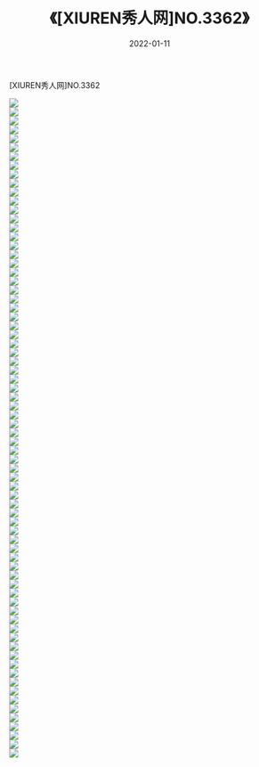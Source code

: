 ﻿---
layout: post
title:  《[XIUREN秀人网]NO.3362》
date:   2022-01-11
img: http://pic.660000.xyz/1:/秀人网/秀人网第04部分/[XIUREN秀人网]NO.3362/000.jpg
categories: [美女, 清纯, 唯美]
---

[XIUREN秀人网]NO.3362

 ![](http://pic.660000.xyz/1:/秀人网/秀人网第04部分/[XIUREN秀人网]NO.3362/001.jpg) <br>![](http://pic.660000.xyz/1:/秀人网/秀人网第04部分/[XIUREN秀人网]NO.3362/002.jpg) <br>![](http://pic.660000.xyz/1:/秀人网/秀人网第04部分/[XIUREN秀人网]NO.3362/003.jpg) <br>![](http://pic.660000.xyz/1:/秀人网/秀人网第04部分/[XIUREN秀人网]NO.3362/004.jpg) <br>![](http://pic.660000.xyz/1:/秀人网/秀人网第04部分/[XIUREN秀人网]NO.3362/005.jpg) <br>![](http://pic.660000.xyz/1:/秀人网/秀人网第04部分/[XIUREN秀人网]NO.3362/006.jpg) <br>![](http://pic.660000.xyz/1:/秀人网/秀人网第04部分/[XIUREN秀人网]NO.3362/007.jpg) <br>![](http://pic.660000.xyz/1:/秀人网/秀人网第04部分/[XIUREN秀人网]NO.3362/008.jpg) <br>![](http://pic.660000.xyz/1:/秀人网/秀人网第04部分/[XIUREN秀人网]NO.3362/009.jpg) <br>![](http://pic.660000.xyz/1:/秀人网/秀人网第04部分/[XIUREN秀人网]NO.3362/010.jpg) <br>![](http://pic.660000.xyz/1:/秀人网/秀人网第04部分/[XIUREN秀人网]NO.3362/011.jpg) <br>![](http://pic.660000.xyz/1:/秀人网/秀人网第04部分/[XIUREN秀人网]NO.3362/012.jpg) <br>![](http://pic.660000.xyz/1:/秀人网/秀人网第04部分/[XIUREN秀人网]NO.3362/013.jpg) <br>![](http://pic.660000.xyz/1:/秀人网/秀人网第04部分/[XIUREN秀人网]NO.3362/014.jpg) <br>![](http://pic.660000.xyz/1:/秀人网/秀人网第04部分/[XIUREN秀人网]NO.3362/015.jpg) <br>![](http://pic.660000.xyz/1:/秀人网/秀人网第04部分/[XIUREN秀人网]NO.3362/016.jpg) <br>![](http://pic.660000.xyz/1:/秀人网/秀人网第04部分/[XIUREN秀人网]NO.3362/017.jpg) <br>![](http://pic.660000.xyz/1:/秀人网/秀人网第04部分/[XIUREN秀人网]NO.3362/018.jpg) <br>![](http://pic.660000.xyz/1:/秀人网/秀人网第04部分/[XIUREN秀人网]NO.3362/019.jpg) <br>![](http://pic.660000.xyz/1:/秀人网/秀人网第04部分/[XIUREN秀人网]NO.3362/020.jpg) <br>![](http://pic.660000.xyz/1:/秀人网/秀人网第04部分/[XIUREN秀人网]NO.3362/021.jpg) <br>![](http://pic.660000.xyz/1:/秀人网/秀人网第04部分/[XIUREN秀人网]NO.3362/022.jpg) <br>![](http://pic.660000.xyz/1:/秀人网/秀人网第04部分/[XIUREN秀人网]NO.3362/023.jpg) <br>![](http://pic.660000.xyz/1:/秀人网/秀人网第04部分/[XIUREN秀人网]NO.3362/024.jpg) <br>![](http://pic.660000.xyz/1:/秀人网/秀人网第04部分/[XIUREN秀人网]NO.3362/025.jpg) <br>![](http://pic.660000.xyz/1:/秀人网/秀人网第04部分/[XIUREN秀人网]NO.3362/026.jpg) <br>![](http://pic.660000.xyz/1:/秀人网/秀人网第04部分/[XIUREN秀人网]NO.3362/027.jpg) <br>![](http://pic.660000.xyz/1:/秀人网/秀人网第04部分/[XIUREN秀人网]NO.3362/028.jpg) <br>![](http://pic.660000.xyz/1:/秀人网/秀人网第04部分/[XIUREN秀人网]NO.3362/029.jpg) <br>![](http://pic.660000.xyz/1:/秀人网/秀人网第04部分/[XIUREN秀人网]NO.3362/030.jpg) <br>![](http://pic.660000.xyz/1:/秀人网/秀人网第04部分/[XIUREN秀人网]NO.3362/031.jpg) <br>![](http://pic.660000.xyz/1:/秀人网/秀人网第04部分/[XIUREN秀人网]NO.3362/032.jpg) <br>![](http://pic.660000.xyz/1:/秀人网/秀人网第04部分/[XIUREN秀人网]NO.3362/033.jpg) <br>![](http://pic.660000.xyz/1:/秀人网/秀人网第04部分/[XIUREN秀人网]NO.3362/034.jpg) <br>![](http://pic.660000.xyz/1:/秀人网/秀人网第04部分/[XIUREN秀人网]NO.3362/035.jpg) <br>![](http://pic.660000.xyz/1:/秀人网/秀人网第04部分/[XIUREN秀人网]NO.3362/036.jpg) <br>![](http://pic.660000.xyz/1:/秀人网/秀人网第04部分/[XIUREN秀人网]NO.3362/037.jpg) <br>![](http://pic.660000.xyz/1:/秀人网/秀人网第04部分/[XIUREN秀人网]NO.3362/038.jpg) <br>![](http://pic.660000.xyz/1:/秀人网/秀人网第04部分/[XIUREN秀人网]NO.3362/039.jpg) <br>![](http://pic.660000.xyz/1:/秀人网/秀人网第04部分/[XIUREN秀人网]NO.3362/040.jpg) <br>![](http://pic.660000.xyz/1:/秀人网/秀人网第04部分/[XIUREN秀人网]NO.3362/041.jpg) <br>![](http://pic.660000.xyz/1:/秀人网/秀人网第04部分/[XIUREN秀人网]NO.3362/042.jpg) <br>![](http://pic.660000.xyz/1:/秀人网/秀人网第04部分/[XIUREN秀人网]NO.3362/043.jpg) <br>![](http://pic.660000.xyz/1:/秀人网/秀人网第04部分/[XIUREN秀人网]NO.3362/044.jpg) <br>![](http://pic.660000.xyz/1:/秀人网/秀人网第04部分/[XIUREN秀人网]NO.3362/045.jpg) <br>![](http://pic.660000.xyz/1:/秀人网/秀人网第04部分/[XIUREN秀人网]NO.3362/046.jpg) <br>![](http://pic.660000.xyz/1:/秀人网/秀人网第04部分/[XIUREN秀人网]NO.3362/047.jpg) <br>![](http://pic.660000.xyz/1:/秀人网/秀人网第04部分/[XIUREN秀人网]NO.3362/048.jpg) <br>![](http://pic.660000.xyz/1:/秀人网/秀人网第04部分/[XIUREN秀人网]NO.3362/049.jpg) <br>![](http://pic.660000.xyz/1:/秀人网/秀人网第04部分/[XIUREN秀人网]NO.3362/050.jpg) <br>![](http://pic.660000.xyz/1:/秀人网/秀人网第04部分/[XIUREN秀人网]NO.3362/051.jpg) <br>![](http://pic.660000.xyz/1:/秀人网/秀人网第04部分/[XIUREN秀人网]NO.3362/052.jpg) <br>![](http://pic.660000.xyz/1:/秀人网/秀人网第04部分/[XIUREN秀人网]NO.3362/053.jpg) <br>![](http://pic.660000.xyz/1:/秀人网/秀人网第04部分/[XIUREN秀人网]NO.3362/054.jpg) <br>![](http://pic.660000.xyz/1:/秀人网/秀人网第04部分/[XIUREN秀人网]NO.3362/055.jpg) <br>![](http://pic.660000.xyz/1:/秀人网/秀人网第04部分/[XIUREN秀人网]NO.3362/056.jpg) <br>![](http://pic.660000.xyz/1:/秀人网/秀人网第04部分/[XIUREN秀人网]NO.3362/057.jpg) <br>![](http://pic.660000.xyz/1:/秀人网/秀人网第04部分/[XIUREN秀人网]NO.3362/058.jpg) <br>![](http://pic.660000.xyz/1:/秀人网/秀人网第04部分/[XIUREN秀人网]NO.3362/059.jpg) <br>![](http://pic.660000.xyz/1:/秀人网/秀人网第04部分/[XIUREN秀人网]NO.3362/060.jpg) <br>![](http://pic.660000.xyz/1:/秀人网/秀人网第04部分/[XIUREN秀人网]NO.3362/061.jpg) <br>![](http://pic.660000.xyz/1:/秀人网/秀人网第04部分/[XIUREN秀人网]NO.3362/062.jpg) <br>![](http://pic.660000.xyz/1:/秀人网/秀人网第04部分/[XIUREN秀人网]NO.3362/063.jpg) <br>![](http://pic.660000.xyz/1:/秀人网/秀人网第04部分/[XIUREN秀人网]NO.3362/064.jpg) <br>![](http://pic.660000.xyz/1:/秀人网/秀人网第04部分/[XIUREN秀人网]NO.3362/065.jpg) <br>![](http://pic.660000.xyz/1:/秀人网/秀人网第04部分/[XIUREN秀人网]NO.3362/066.jpg) <br>![](http://pic.660000.xyz/1:/秀人网/秀人网第04部分/[XIUREN秀人网]NO.3362/067.jpg) <br>![](http://pic.660000.xyz/1:/秀人网/秀人网第04部分/[XIUREN秀人网]NO.3362/068.jpg) <br>![](http://pic.660000.xyz/1:/秀人网/秀人网第04部分/[XIUREN秀人网]NO.3362/069.jpg) <br>![](http://pic.660000.xyz/1:/秀人网/秀人网第04部分/[XIUREN秀人网]NO.3362/070.jpg) <br>![](http://pic.660000.xyz/1:/秀人网/秀人网第04部分/[XIUREN秀人网]NO.3362/071.jpg) <br>![](http://pic.660000.xyz/1:/秀人网/秀人网第04部分/[XIUREN秀人网]NO.3362/072.jpg) <br>![](http://pic.660000.xyz/1:/秀人网/秀人网第04部分/[XIUREN秀人网]NO.3362/073.jpg) <br>![](http://pic.660000.xyz/1:/秀人网/秀人网第04部分/[XIUREN秀人网]NO.3362/074.jpg) <br>